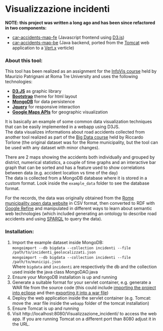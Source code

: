 Visualizzazione incidenti
=========================

**NOTE: this project was written a long ago and has been since refactored in two components:**

- [car-accidents-map-fe](https://github.com/marcosox/car-accidents-map-fe) (Javascript frontend using [D3.js](https://d3js.org/))
- [car-accidents-map-be](https://github.com/marcosox/car-accidents-map-be) (Java backend, ported from the [Tomcat](http://tomcat.apache.org/) web application to a [Vert.x](https://vertx.io/) verticle)

### About this tool:

This tool has been realized as an assignment for the [InfoVis course](http://www.dia.uniroma3.it/~infovis) held by Maurizio Patrignani at Roma Tre University and uses the following technologies:

* [**D3.JS**](https://d3js.org/) as graphic library
* [**Bootstrap**](https://getbootstrap.com/) theme for html layout
* [**MongoDB**](https://www.mongodb.com) for data persistence
* [**Jquery**](https://jquery.com/) for responsive interaction
* [**Google Maps APIs**](https://developers.google.com/maps/) for geographic visualization 

It is basically an example of some common data visualization techniques that can be easily implemented in a webapp using D3JS.  
The data visualizes informations about road accidents collected from another tool realized as part of the [Big Data course](http://torlone.dia.uniroma3.it/bigdata/) held by Riccardo Torlone (the original dataset was for the Rome municipality, but the tool can be used with any dataset with minor changes).

There are 2 maps showing the accidents both individually and grouped by district, numerical statistics, a couple of time graphs and an interactive bar graph that can be sorted and has a feature used to show correlations between data (e.g. accident location vs time of the day)  
The data is collected from a MongoDB database where it is stored in a custom format. Look inside the `example_data` folder to see the database format.

For the records, the data was originally obtained from the [Rome municipality open data website](http://dati.comune.roma.it/cms/it/incidenti_stradali.page) in CSV format, then converted to RDF with [Google Refine](http://openrefine.org/) and manipulated in different ways to learn about semantic web technologies (which included generating an ontology to describe road accidents and using [SPARQL](https://en.wikipedia.org/wiki/SPARQL) to query the data).

### Installation:

  1. Import the example dataset inside MongoDB:  
`mongoimport --db bigdata --collection incidenti --file /path/to/incidenti_geolocalizzati.json`  
`mongoimport --db bigdata --collection incidenti --file /path/to/municipi.json`  
Where `bigdata` and `incidenti` are respectively the db and the collection used inside the java class MongoDAO.java  
  2. Ensure your MongoDB installation is up and running
  3. Generate a suitable format for your servlet container, e.g. generate a WAR file from the source code (this could include [importing the project into eclipse](http://help.eclipse.org/kepler/index.jsp?topic=%2Forg.eclipse.platform.doc.user%2Ftasks%2Ftasks-importproject.htm) and then [exporting it into a war file](http://help.eclipse.org/kepler/index.jsp?topic=%2Forg.eclipse.wst.webtools.doc.user%2Ftopics%2Ftwcrewar.html))
  4. Deploy the web application inside the servlet container (e.g. Tomcat: move the .war file inside the `webapp` folder of the tomcat installation)
  5. Ensure Tomcat is up and running
  6. Visit http://localhost:8080/Visualizzazione_incidenti/ to access the web app. If you are running Tomcat on a different port than 8080 adjust it in the URL.

